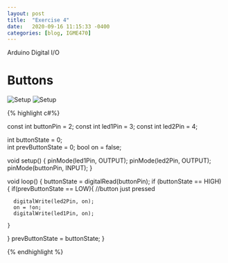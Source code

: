 ```yaml
---
layout: post
title:  "Exercise 4"
date:   2020-09-16 11:15:33 -0400
categories: [blog, IGME470]
---
```


Arduino Digital I/O

<!--more-->

# Buttons

![Setup]({{site.url}}/media/class/470/E4-2.jpg)
![Setup]({{site.url}}/media/class/470/E4-1.jpg)

{% highlight c#%}

const int buttonPin = 2;
const int led1Pin =  3;
const int led2Pin = 4;

int buttonState = 0;         
int prevButtonState = 0;
bool on = false;

void setup() {
  pinMode(led1Pin, OUTPUT);
  pinMode(led2Pin, OUTPUT);
  pinMode(buttonPin, INPUT);
}

void loop() {
  buttonState = digitalRead(buttonPin);
  if (buttonState == HIGH) {
    if(prevButtonState == LOW){
      //button just pressed
      
      digitalWrite(led2Pin, on);
      on = !on;
      digitalWrite(led1Pin, on);
      
    }
  }
  prevButtonState = buttonState;
}

{% endhighlight %}